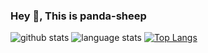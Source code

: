 ### Hey 👋, This is panda-sheep
![github stats](https://github-readme-stats.vercel.app/api?username=panda-sheep&show_icons=true&line_height=24&count_private=true&theme=dracula)
![language stats](https://github-readme-stats.vercel.app/api/top-langs/?username=panda-sheep&layout=compact&langs_count=8&theme=dark)
[![Top Langs](https://github-readme-stats.vercel.app/api/top-langs/?username=panda-sheep&layout=compact)](https://github.com/panda-sheep/github-readme-stats)
